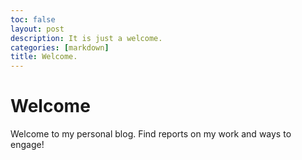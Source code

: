 ```yaml
---
toc: false
layout: post
description: It is just a welcome.
categories: [markdown]
title: Welcome.
---
```

# Welcome

Welcome to my personal blog. Find reports on my work and ways to engage!